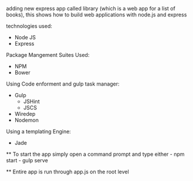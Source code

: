 adding new express app called library (which is a web app for a list of books), this shows how to build web applications with node.js and express

technologies used: 
- Node JS
- Express 

Package Mangement Suites Used:
- NPM
- Bower

Using Code enforment and gulp task manager:
- Gulp
    - JSHint
    - JSCS
- Wiredep
- Nodemon

Using a templating Engine:
- Jade

** To start the app simply open a command prompt and type either
    - npm start
    - gulp serve

** Entire app is run through app.js on the root level 
